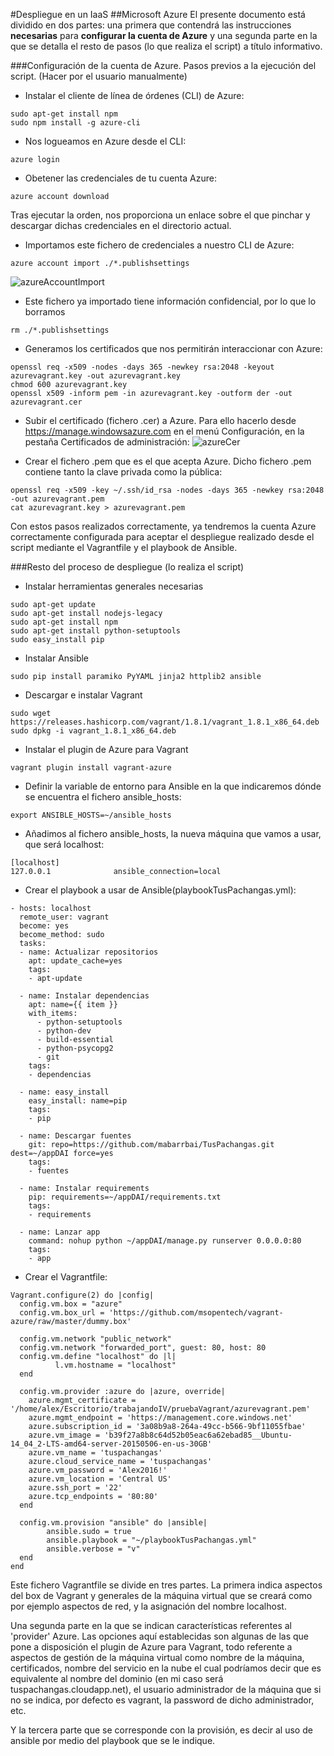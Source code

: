 #Despliegue en un IaaS
##Microsoft Azure
El presente documento está dividido en dos partes: una primera que contendrá las instrucciones **necesarias** para **configurar la cuenta de Azure** y una segunda parte en la que se detalla el resto de pasos (lo que realiza el script) a título informativo.

###Configuración de la cuenta de Azure. Pasos previos a la ejecución del script. (Hacer por el usuario manualmente)
* Instalar el cliente de línea de órdenes (CLI) de Azure:
~~~
sudo apt-get install npm
sudo npm install -g azure-cli
~~~

* Nos logueamos en Azure desde el CLI:
~~~
azure login
~~~

* Obetener las credenciales de tu cuenta Azure:
~~~
azure account download
~~~
Tras ejecutar la orden, nos proporciona un enlace sobre el que pinchar y descargar dichas credenciales en el directorio actual.

* Importamos este fichero de credenciales a nuestro CLI de Azure:
~~~
azure account import ./*.publishsettings
~~~
![azureAccountImport](http://i1016.photobucket.com/albums/af281/raperaco/azureAccountImport_zpsnau5ww1e.png)

* Este fichero ya importado tiene información confidencial, por lo que lo borramos
~~~
rm ./*.publishsettings
~~~

* Generamos los certificados que nos permitirán interaccionar con Azure:
~~~
openssl req -x509 -nodes -days 365 -newkey rsa:2048 -keyout azurevagrant.key -out azurevagrant.key
chmod 600 azurevagrant.key
openssl x509 -inform pem -in azurevagrant.key -outform der -out azurevagrant.cer
~~~

* Subir el certificado (fichero .cer) a Azure. Para ello hacerlo desde https://manage.windowsazure.com en el menú Configuración, en la pestaña Certificados de administración:
![azureCer](http://i1016.photobucket.com/albums/af281/raperaco/azureCer_zpsxqfr6spb.png)

* Crear el fichero .pem que es el que acepta Azure. Dicho fichero .pem contiene tanto la clave privada como la pública:
~~~
openssl req -x509 -key ~/.ssh/id_rsa -nodes -days 365 -newkey rsa:2048 -out azurevagrant.pem
cat azurevagrant.key > azurevagrant.pem
~~~


Con estos pasos realizados correctamente, ya tendremos la cuenta Azure correctamente configurada para aceptar el despliegue realizado desde el script mediante el Vagrantfile y el playbook de Ansible.


###Resto del proceso de despliegue (lo realiza el script)
* Instalar herramientas generales necesarias
~~~
sudo apt-get update
sudo apt-get install nodejs-legacy
sudo apt-get install npm
sudo apt-get install python-setuptools
sudo easy_install pip
~~~

* Instalar Ansible
~~~
sudo pip install paramiko PyYAML jinja2 httplib2 ansible
~~~

* Descargar e instalar Vagrant
~~~
sudo wget https://releases.hashicorp.com/vagrant/1.8.1/vagrant_1.8.1_x86_64.deb
sudo dpkg -i vagrant_1.8.1_x86_64.deb
~~~

* Instalar el plugin de Azure para Vagrant
~~~
vagrant plugin install vagrant-azure
~~~

* Definir la variable de entorno para Ansible en la que indicaremos dónde se encuentra el fichero ansible_hosts:
~~~
export ANSIBLE_HOSTS=~/ansible_hosts
~~~

* Añadimos al fichero ansible_hosts, la nueva máquina que vamos a usar, que será localhost:
~~~
[localhost]
127.0.0.1              ansible_connection=local
~~~

* Crear el playbook a usar de Ansible(playbookTusPachangas.yml):
~~~
- hosts: localhost
  remote_user: vagrant
  become: yes
  become_method: sudo
  tasks:
  - name: Actualizar repositorios
    apt: update_cache=yes
    tags: 
    - apt-update
        
  - name: Instalar dependencias
    apt: name={{ item }}
    with_items:
      - python-setuptools
      - python-dev
      - build-essential
      - python-psycopg2
      - git
    tags:
    - dependencias
    
  - name: easy_install
    easy_install: name=pip
    tags:
    - pip
    
  - name: Descargar fuentes
    git: repo=https://github.com/mabarrbai/TusPachangas.git dest=~/appDAI force=yes
    tags:
    - fuentes
    
  - name: Instalar requirements
    pip: requirements=~/appDAI/requirements.txt
    tags:
    - requirements
    
  - name: Lanzar app
    command: nohup python ~/appDAI/manage.py runserver 0.0.0.0:80
    tags:
    - app
~~~

* Crear el Vagrantfile:
~~~
Vagrant.configure(2) do |config|
  config.vm.box = "azure"
  config.vm.box_url = 'https://github.com/msopentech/vagrant-azure/raw/master/dummy.box'
  
  config.vm.network "public_network"
  config.vm.network "forwarded_port", guest: 80, host: 80
  config.vm.define "localhost" do |l|
          l.vm.hostname = "localhost"
  end
  
  config.vm.provider :azure do |azure, override|
  	azure.mgmt_certificate = '/home/alex/Escritorio/trabajandoIV/pruebaVagrant/azurevagrant.pem'
  	azure.mgmt_endpoint = 'https://management.core.windows.net'
  	azure.subscription_id = '3a08b9a8-264a-49cc-b566-9bf11055fbae'
  	azure.vm_image = 'b39f27a8b8c64d52b05eac6a62ebad85__Ubuntu-14_04_2-LTS-amd64-server-20150506-en-us-30GB'
  	azure.vm_name = 'tuspachangas'
  	azure.cloud_service_name = 'tuspachangas'
  	azure.vm_password = 'Alex2016!'
  	azure.vm_location = 'Central US' 
    azure.ssh_port = '22'
    azure.tcp_endpoints = '80:80'
  end
  
  config.vm.provision "ansible" do |ansible|
        ansible.sudo = true
        ansible.playbook = "~/playbookTusPachangas.yml"
        ansible.verbose = "v"
  end
end
~~~

Este fichero Vagrantfile se divide en tres partes.
La primera indica aspectos del box de Vagrant y generales de la máquina virtual que se creará como por ejemplo aspectos de red, y la asignación del nombre localhost.

Una segunda parte en la que se indican características referentes al 'provider' Azure. Las opciones aquí establecidas son algunas de las que pone a disposición el plugin de Azure para Vagrant, todo referente a aspectos de gestión de la máquina virtual como nombre de la máquina, certificados, nombre del servicio en la nube el cual podríamos decir que es equivalente al nombre del dominio (en mi caso será  tuspachangas.cloudapp.net), el usuario administrador de la máquina que si no se indica, por defecto es vagrant, la password de dicho administrador, etc.

Y la tercera parte que se corresponde con la provisión, es decir al uso de ansible por medio del playbook que se le indique.